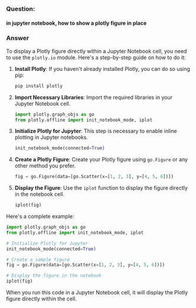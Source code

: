 
### Question: 
#### in jupyter notebook, how to show a plotly figure in place


### Answer

To display a Plotly figure directly within a Jupyter Notebook cell, you need to use the `plotly.io` module. Here's a step-by-step guide on how to do it:

1. **Install Plotly**: If you haven't already installed Plotly, you can do so using pip:
   ```bash
   pip install plotly
   ```

2. **Import Necessary Libraries**: Import the required libraries in your Jupyter Notebook cell.
   ```python
   import plotly.graph_objs as go
   from plotly.offline import init_notebook_mode, iplot
   ```

3. **Initialize Plotly for Jupyter**: This step is necessary to enable inline plotting in Jupyter notebooks.
   ```python
   init_notebook_mode(connected=True)
   ```

4. **Create a Plotly Figure**: Create your Plotly figure using `go.Figure` or any other method you prefer.
   ```python
   fig = go.Figure(data=[go.Scatter(x=[1, 2, 3], y=[4, 5, 6])])
   ```

5. **Display the Figure**: Use the `iplot` function to display the figure directly in the notebook cell.
   ```python
   iplot(fig)
   ```

Here's a complete example:

```python
import plotly.graph_objs as go
from plotly.offline import init_notebook_mode, iplot

# Initialize Plotly for Jupyter
init_notebook_mode(connected=True)

# Create a sample figure
fig = go.Figure(data=[go.Scatter(x=[1, 2, 3], y=[4, 5, 6])])

# Display the figure in the notebook
iplot(fig)
```

When you run this code in a Jupyter Notebook cell, it will display the Plotly figure directly within the cell.
